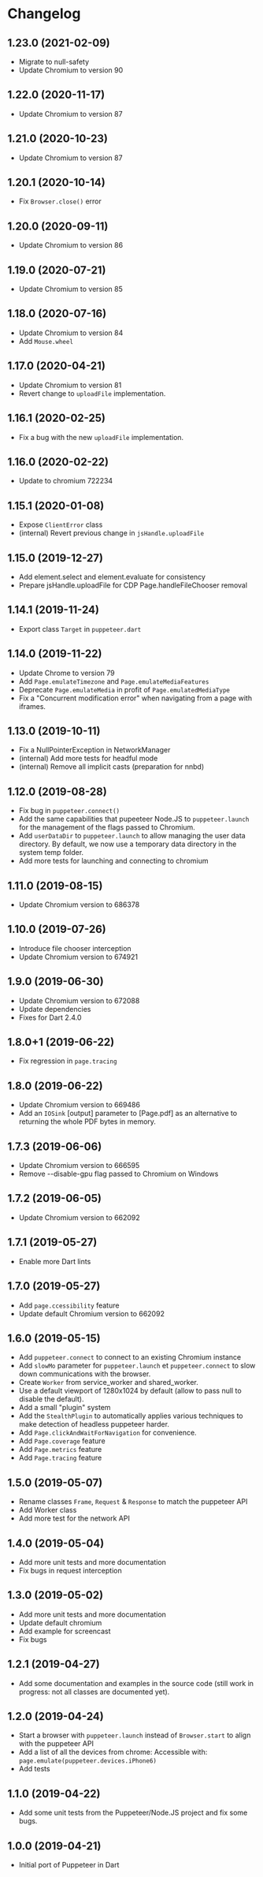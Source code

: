 # Changelog

## 1.23.0 (2021-02-09)
- Migrate to null-safety
- Update Chromium to version 90

## 1.22.0 (2020-11-17)
- Update Chromium to version 87

## 1.21.0 (2020-10-23)
- Update Chromium to version 87

## 1.20.1 (2020-10-14)
- Fix `Browser.close()` error

## 1.20.0 (2020-09-11)
- Update Chromium to version 86

## 1.19.0 (2020-07-21)
- Update Chromium to version 85

## 1.18.0 (2020-07-16)
- Update Chromium to version 84
- Add `Mouse.wheel`

## 1.17.0 (2020-04-21)
- Update Chromium to version 81
- Revert change to `uploadFile` implementation.

## 1.16.1 (2020-02-25)
- Fix a bug with the new `uploadFile` implementation.

## 1.16.0 (2020-02-22)
- Update to chromium 722234

## 1.15.1 (2020-01-08)
- Expose `ClientError` class
- (internal) Revert previous change in `jsHandle.uploadFile`

## 1.15.0 (2019-12-27)
- Add element.select and element.evaluate for consistency
- Prepare jsHandle.uploadFile for CDP Page.handleFileChooser removal

## 1.14.1 (2019-11-24)
- Export class `Target` in `puppeteer.dart`

## 1.14.0 (2019-11-22)
- Update Chrome to version 79
- Add `Page.emulateTimezone` and `Page.emulateMediaFeatures`
- Deprecate `Page.emulateMedia` in profit of `Page.emulatedMediaType`
- Fix a "Concurrent modification error" when navigating from a page with iframes.

## 1.13.0 (2019-10-11)
- Fix a NullPointerException in NetworkManager
- (internal) Add more tests for headful mode
- (internal) Remove all implicit casts (preparation for nnbd)

## 1.12.0 (2019-08-28)
- Fix bug in `puppeteer.connect()`
- Add the same capabilities that pupeeteer Node.JS to `puppeteer.launch` for the management of the flags passed to Chromium.
- Add `userDataDir` to `puppeteer.launch` to allow managing the user data directory.
  By default, we now use a temporary data directory in the system temp folder.
- Add more tests for launching and connecting to chromium

## 1.11.0 (2019-08-15)
- Update Chromium version to 686378

## 1.10.0 (2019-07-26)
- Introduce file chooser interception
- Update Chromium version to 674921

## 1.9.0 (2019-06-30)
- Update Chromium version to 672088
- Update dependencies
- Fixes for Dart 2.4.0

## 1.8.0+1 (2019-06-22)
- Fix regression in `page.tracing`

## 1.8.0 (2019-06-22)
- Update Chromium version to 669486
- Add an `IOSink` [output] parameter to [Page.pdf] as an alternative to returning the whole PDF bytes in memory.

## 1.7.3 (2019-06-06)
- Update Chromium version to 666595
- Remove --disable-gpu flag passed to Chromium on Windows

## 1.7.2 (2019-06-05)
- Update Chromium version to 662092

## 1.7.1 (2019-05-27)
- Enable more Dart lints

## 1.7.0 (2019-05-27)
- Add `page.ccessibility` feature
- Update default Chromium version to 662092

## 1.6.0 (2019-05-15)
- Add `puppeteer.connect` to connect to an existing Chromium instance
- Add `slowMo` parameter for `puppeteer.launch` et `puppeteer.connect` to slow down communications with the browser.
- Create `Worker` from service_worker and shared_worker.
- Use a default viewport of 1280x1024 by default (allow to pass null to disable the default).
- Add a small "plugin" system
- Add the `StealthPlugin` to automatically applies various techniques to make detection of headless puppeteer harder.
- Add `Page.clickAndWaitForNavigation` for convenience.
- Add `Page.coverage` feature
- Add `Page.metrics` feature
- Add `Page.tracing` feature

## 1.5.0 (2019-05-07)
- Rename classes `Frame`, `Request` & `Response` to match the puppeteer API
- Add Worker class
- Add more test for the network API

## 1.4.0 (2019-05-04)
- Add more unit tests and more documentation
- Fix bugs in request interception

## 1.3.0 (2019-05-02)
- Add more unit tests and more documentation
- Update default chromium
- Add example for screencast
- Fix bugs

## 1.2.1 (2019-04-27)

- Add some documentation and examples in the source code (still work in
progress: not all classes are documented yet).

## 1.2.0 (2019-04-24)

- Start a browser with `puppeteer.launch` instead of
`Browser.start` to align with the puppeteer API
- Add a list of all the devices from chrome:
Accessible with: `page.emulate(puppeteer.devices.iPhone6)`
- Add tests

## 1.1.0 (2019-04-22)

- Add some unit tests from the Puppeteer/Node.JS project and fix some bugs.

## 1.0.0 (2019-04-21)

- Initial port of Puppeteer in Dart
